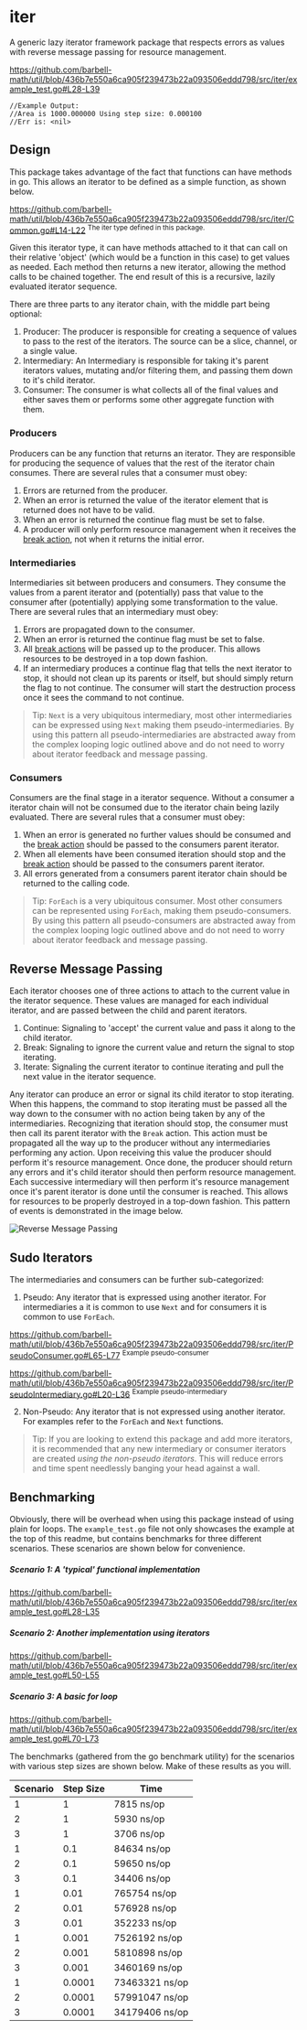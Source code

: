 # iter

A generic lazy iterator framework package that respects errors as values with
reverse message passing for resource management.

https://github.com/barbell-math/util/blob/436b7e550a6ca905f239473b22a093506eddd798/src/iter/example_test.go#L28-L39
```
//Example Output:
//Area is 1000.000000 Using step size: 0.000100
//Err is: <nil>
```

## Design

This package takes advantage of the fact that functions can have methods in go.
This allows an iterator to be defined as a simple function, as shown below.

https://github.com/barbell-math/util/blob/436b7e550a6ca905f239473b22a093506eddd798/src/iter/Common.go#L14-L22
<sup>The iter type defined in this package.</sup>

Given this iterator type, it can have methods attached to it that can call on
their relative 'object' (which would be a function in this case) to get values
as needed. Each method then returns a new iterator, allowing the method calls to
be chained together. The end result of this is a recursive, lazily evaluated
iterator sequence.

There are three parts to any iterator chain, with the middle part being
optional:

1. Producer: The producer is responsible for creating a sequence of values to
pass to the rest of the iterators. The source can be a slice, channel, or a
single value.
1. Intermediary: An Intermediary is responsible for taking it's parent iterators
values, mutating and/or filtering them, and passing them down to it's child
iterator.
1. Consumer: The consumer is what collects all of the final values and either
saves them or performs some other aggregate function with them.

### Producers

Producers can be any function that returns an iterator. They are responsible for
producing the sequence of values that the rest of the iterator chain consumes.
There are several rules that a consumer must obey:

1. Errors are returned from the producer. 
1. When an error is returned the value of the iterator element that is returned
does not have to be valid.
1. When an error is returned the continue flag must be set to false.
1. A producer will only perform resource management when it receives the
[break action](#reverse-message-passing), not when it returns the initial error.

### Intermediaries

Intermediaries sit between producers and consumers. They consume the values from
a parent iterator and (potentially) pass that value to the consumer after 
(potentially) applying some transformation to the value. There are several rules
that an intermediary must obey:

1. Errors are propagated down to the consumer.
1. When an error is returned the continue flag must be set to false.
1. All [break actions](#reverse-message-passing) will be passed up to the
producer. This allows resources to be destroyed in a top down fashion.
1. If an intermediary produces a continue flag that tells the next iterator to
stop, it should not clean up its parents or itself, but should simply return the
flag to not continue. The consumer will start the destruction process once it
sees the command to not continue.

> Tip:
> `Next` is a very ubiquitous intermediary, most other intermediaries can be
> expressed using `Next` making them pseudo-intermediaries. By using this
> pattern all pseudo-intermediaries are abstracted away from the complex looping
> logic outlined above and do not need to worry about iterator feedback and
> message passing.

### Consumers

Consumers are the final stage in a iterator sequence. Without a consumer a
iterator chain will not be consumed due to the iterator chain being lazily
evaluated. There are several rules that a consumer must obey:

1. When an error is generated no further values should be consumed and the
[break action](#reverse-message-passing) should be passed to the consumers
parent iterator.
1. When all elements have been consumed iteration should stop and the
[break action](#reverse-message-passing) should be passed to the consumers
parent iterator.
1. All errors generated from a consumers parent iterator chain should be
returned to the calling code.

> Tip:
> `ForEach` is a very ubiquitous consumer. Most other consumers can be
represented using `ForEach`, making them pseudo-consumers. By using this
> pattern all pseudo-consumers are abstracted away from the complex looping
> logic outlined above and do not need to worry about iterator feedback and
> message passing.

## Reverse Message Passing

Each iterator chooses one of three actions to attach to the current value in the
iterator sequence. These values are managed for each individual iterator, and
are passed between the child and parent iterators.

1. Continue: Signaling to 'accept' the current value and pass it along to the
child iterator.
1. Break: Signaling to ignore the current value and return the signal to stop
iterating.
1. Iterate: Signaling the current iterator to continue iterating and pull the
next value in the iterator sequence.

Any iterator can produce an error or signal its child iterator to stop
iterating. When this happens, the command to stop iterating must be passed all
the way down to the consumer with no action being taken by any of the
intermediaries. Recognizing that iteration should stop, the consumer must then
call its parent iterator with the `Break` action. This action must be propagated
all the way up to the producer without any intermediaries performing any action.
Upon receiving this value the producer should perform it's resource management.
Once done, the producer should return any errors and it's child iterator should
then perform resource management. Each successive intermediary will then perform
it's resource management once it's parent iterator is done until the consumer is
reached. This allows for resources to be properly destroyed in a top-down
fashion. This pattern of events is demonstrated in the image below.

![Reverse Message Passing](../img/reverseMessagePassing.png)

## Sudo Iterators

The intermediaries and consumers can be further sub-categorized:

1. Pseudo: Any iterator that is expressed using another iterator. For
intermediaries a it is common to use `Next` and for consumers it is common to
use `ForEach`.

https://github.com/barbell-math/util/blob/436b7e550a6ca905f239473b22a093506eddd798/src/iter/PseudoConsumer.go#L65-L77
<sup>Example pseudo-consumer</sup>

https://github.com/barbell-math/util/blob/436b7e550a6ca905f239473b22a093506eddd798/src/iter/PseudoIntermediary.go#L20-L36
<sup>Example pseudo-intermediary</sup>

2. Non-Pseudo: Any iterator that is not expressed using another iterator. For
examples refer to the `ForEach` and `Next` functions.

> Tip:
> If you are looking to extend this package and add more iterators, it is
> recommended that any new intermediary or consumer iterators are created
> _using the non-pseudo iterators_. This will reduce errors and time spent
> needlessly banging your head against a wall.

## Benchmarking

Obviously, there will be overhead when using this package instead of using plain
for loops. The `example_test.go` file not only showcases the example at the top
of this readme, but contains benchmarks for three different scenarios. These
scenarios are shown below for convenience.

##### Scenario 1: A 'typical' functional implementation

https://github.com/barbell-math/util/blob/436b7e550a6ca905f239473b22a093506eddd798/src/iter/example_test.go#L28-L35

##### Scenario 2: Another implementation using iterators

https://github.com/barbell-math/util/blob/436b7e550a6ca905f239473b22a093506eddd798/src/iter/example_test.go#L50-L55

##### Scenario 3: A basic for loop

https://github.com/barbell-math/util/blob/436b7e550a6ca905f239473b22a093506eddd798/src/iter/example_test.go#L70-L73

The benchmarks (gathered from the go benchmark utility) for the scenarios with
various step sizes are shown below. Make of these results as you will.

| Scenario | Step Size | Time |
|----------|-----------|------|
| 1 | 1 | 7815 ns/op |
| 2 | 1 | 5930 ns/op |
| 3 | 1 | 3706 ns/op |
| 1 | 0.1 | 84634 ns/op |
| 2 | 0.1 | 59650 ns/op |
| 3 | 0.1 | 34406 ns/op |
| 1 | 0.01 | 765754 ns/op |
| 2 | 0.01 | 576928 ns/op |
| 3 | 0.01 | 352233 ns/op |
| 1 | 0.001 | 7526192 ns/op |
| 2 | 0.001 | 5810898 ns/op |
| 3 | 0.001 | 3460169 ns/op |
| 1 | 0.0001 | 73463321 ns/op |
| 2 | 0.0001 | 57991047 ns/op |
| 3 | 0.0001 | 34179406 ns/op |
